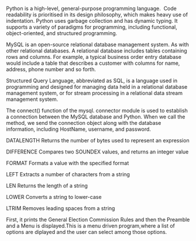 Python is a high-level, general-purpose programming language.  Code readability is prioritised in its design philosophy, which makes heavy use of indentation. Python uses garbage collection and has dynamic typing. It supports a variety of paradigms for programming, including functional, object-oriented, and structured programming.


MySQL is an open-source relational database management system. As with other relational databases. A relational database includes tables containing rows and columns. For example, a typical business order entry database would include a table that describes a customer with columns for name, address, phone number and so forth.


Structured Query Language, abbreviated as SQL, is a language used in programming and designed for managing data held in a relational database management system, or for stream processing in a relational data stream management system.

The connect() function of the mysql. connector module is used to establish a connection between the MySQL database and Python. When we call the method, we send the connection object along with the database information, including HostName, username, and password.


DATALENGTH	Returns the number of bytes used to represent an expression



DIFFERENCE	Compares two SOUNDEX values, and returns an integer value



FORMAT	Formats a value with the specified format




LEFT	Extracts a number of characters from a string 



LEN	Returns the length of a string




LOWER	Converts a string to lower-case



LTRIM	Removes leading spaces from a string


First, it prints the General Election Commission Rules and then the Preamble and a Menu is displayed.This is a menu driven program,where a list of options are diplayed and the user can select among those options.


